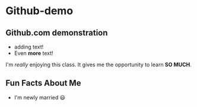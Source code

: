 # Github-demo

## Github.com demonstration

- adding text!
- Even **more** text!

I'm *really* enjoying this class. It gives me the opportunity to learn **SO MUCH**.     

## Fun Facts About Me

- I'm newly married :smiley: 
